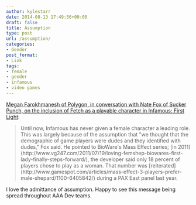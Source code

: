 ```yaml
---
author: kylestarr
date: 2014-08-13 17:49:56+00:00
draft: false
title: Assumption
type: post
url: /assumption/
categories:
- Gender
post_format:
- Link
tags:
- female
- gender
- infamous
- video games
---
```


[Megan Farokhmanesh of Polygon, in conversation with Nate Fox of Sucker Punch, on the inclusion of Fetch as a playable character in Infamous: First Light](http://www.polygon.com/2014/8/13/5997353/infamous-first-light-fetch-strong-female-lead):


<blockquote>Until now, Infamous has never given a female character a leading role. This was largely because of the assumption that "we thought that the demographic of game players were dudes and they identified with dudes," Fox said. He pointed to BioWare's Mass Effect series; [in 2011](http://www.vg247.com/2011/07/19/loving-femshep-biowares-first-lady-finally-steps-forward/), the developer said only 18 percent of players chose to play as a woman. That number was [reiterated](http://www.gamespot.com/articles/mass-effect-3-players-prefer-male-shepard/1100-6405842/) during a PAX East panel last year.</blockquote>


I love the admittance of assumption. Happy to see this message being spread throughout AAA Dev teams.
